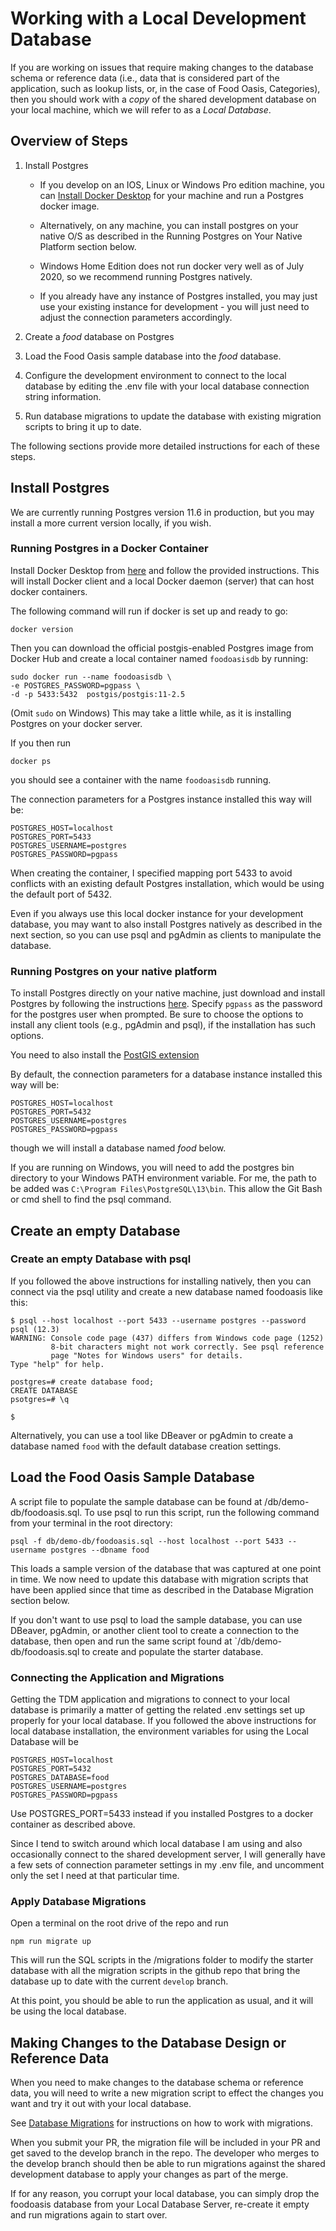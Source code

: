 # Working with a Local Development Database

If you are working on issues that require making changes to the database schema or reference data (i.e., data that is considered part of the application, such as lookup lists, or, in the case of Food Oasis, Categories),
then you should work with a _copy_ of the shared development database on your local machine, which we will refer to as a _Local Database_.

## Overview of Steps

1.  Install Postgres

    - If you develop on an IOS, Linux or Windows Pro edition machine, you can [Install Docker Desktop](https://www.docker.com/get-started) for your machine and run a Postgres docker image.

    - Alternatively, on any machine, you can install postgres on your native O/S as described in the Running Postgres on Your Native Platform section below.

    - Windows Home Edition does not run docker very well as of July 2020, so we recommend running Postgres natively.

    - If you already have any instance of Postgres installed, you may just use your existing instance for development - you will just need to adjust the connection parameters accordingly.

2.  Create a _food_ database on Postgres
3.  Load the Food Oasis sample database into the _food_ database.

4.  Configure the development environment to connect to the local database by editing the .env file with your local database connection string information.

5.  Run database migrations to update the database with existing migration scripts to bring it up to date.

The following sections provide more detailed instructions for each of these steps.

## Install Postgres

We are currently running Postgres version 11.6 in production, but you may install a more current version locally, if you wish.

### Running Postgres in a Docker Container

Install Docker Desktop from [here](https://www.docker.com/get-started) and follow the provided instructions. This will install Docker client and a local Docker daemon (server) that can host docker containers.

The following command will run if docker is set up and ready to go:

```
docker version
```

Then you can download the official postgis-enabled Postgres image from Docker Hub and create a local container named `foodoasisdb` by running:

```
sudo docker run --name foodoasisdb \
-e POSTGRES_PASSWORD=pgpass \
-d -p 5433:5432  postgis/postgis:11-2.5
```

(Omit `sudo` on Windows)
This may take a little while, as it is installing Postgres on your docker server.

If you then run

```
docker ps
```

you should see a container with the name `foodoasisdb` running.

The connection parameters for a Postgres instance installed this way will be:

```
POSTGRES_HOST=localhost
POSTGRES_PORT=5433
POSTGRES_USERNAME=postgres
POSTGRES_PASSWORD=pgpass
```

When creating the container, I specified mapping port 5433 to avoid conflicts with an existing default Postgres installation, which would be using the default port of 5432.

Even if you always use this local docker instance for your development database, you may want to also install Postgres natively as described in the next section, so you can use psql and pgAdmin as clients to manipulate the database.

### Running Postgres on your native platform

To install Postgres directly on your native machine, just download and install Postgres by following the instructions [here](https://www.postgresql.org/download/). Specify `pgpass` as the password for the postgres user when prompted. Be sure to choose the options to install any client tools (e.g., pgAdmin and psql), if the installation has such options.

You need to also install the [PostGIS extension](https://postgis.net/install/)

By default, the connection parameters for a database instance installed this way will be:

```
POSTGRES_HOST=localhost
POSTGRES_PORT=5432
POSTGRES_USERNAME=postgres
POSTGRES_PASSWORD=pgpass
```

though we will install a database named _food_ below.

If you are running on Windows, you will need to add the postgres bin directory to your Windows PATH environment variable. For me, the path to be added was `C:\Program Files\PostgreSQL\13\bin`. This allow the Git Bash or cmd shell to find the psql command.

## Create an empty Database

### Create an empty Database with psql

If you followed the above instructions for installing natively, then you can connect via the psql utility and create a new database named foodoasis like this:

```
$ psql --host localhost --port 5433 --username postgres --password
psql (12.3)
WARNING: Console code page (437) differs from Windows code page (1252)
         8-bit characters might not work correctly. See psql reference
         page "Notes for Windows users" for details.
Type "help" for help.

postgres=# create database food;
CREATE DATABASE
psotgres=# \q

$
```

Alternatively, you can use a tool like DBeaver or pgAdmin to create a database named `food` with the default database creation settings.

## Load the Food Oasis Sample Database

A script file to populate the sample database can be found at /db/demo-db/foodoasis.sql. To use psql to run this script, run the following command from your terminal in the root directory:

```
psql -f db/demo-db/foodoasis.sql --host localhost --port 5433 --username postgres --dbname food
```

This loads a sample version of the database that was captured at one point in time. We now need to update this database with migration scripts that have been applied since that time as described in the
Database Migration section below.

If you don't want to use psql to load the sample database, you can use DBeaver, pgAdmin, or another client tool to create a connection to the database, then open and run the same script found at `/db/demo-db/foodoasis.sql to create and populate the starter database.

### Connecting the Application and Migrations

Getting the TDM application and migrations to connect to your local database is primarily a matter of getting the related .env settings set up properly for your local database. If you followed the above instructions for local database installation, the environment variables for using the Local Database will be

```
POSTGRES_HOST=localhost
POSTGRES_PORT=5432
POSTGRES_DATABASE=food
POSTGRES_USERNAME=postgres
POSTGRES_PASSWORD=pgpass
```

Use POSTGRES_PORT=5433 instead if you installed Postgres to a docker container as described above.

Since I tend to switch around which local database I am using and also occasionally connect to the shared development server, I will generally have a few sets of connection parameter settings in my .env file, and uncomment only the set I need at that particular time.

### Apply Database Migrations

Open a terminal on the root drive of the repo and run

```
npm run migrate up
```

This will run the SQL scripts in the /migrations folder to modify the starter database with all the migration scripts in the github repo that bring the database up to date with the current `develop` branch.

At this point, you should be able to run the application as usual, and it will be using the local database.

## Making Changes to the Database Design or Reference Data

When you need to make changes to the database schema or reference data, you will need to write a new
migration script to effect the changes you want and try it out with your local database.

See [Database Migrations](/doc/migrations.md) for instructions on how to work with migrations.

When you submit your PR, the migration file will be included in your PR and get saved to the develop branch in the repo. The developer who merges to the develop branch should then be able to run migrations against the shared development database to apply your changes as part of the merge.

If for any reason, you corrupt your local database, you can simply drop the foodoasis database from your Local Database Server, re-create it empty and run migrations again to start over.
